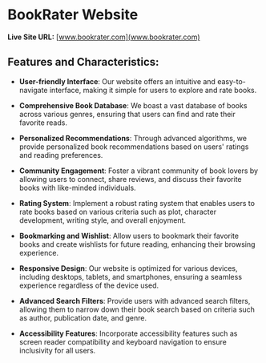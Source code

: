 # BookRater Website

**Live Site URL:** [www.bookrater.com](www.bookrater.com)

## Features and Characteristics:

- **User-friendly Interface**: Our website offers an intuitive and easy-to-navigate interface, making it simple for users to explore and rate books.

- **Comprehensive Book Database**: We boast a vast database of books across various genres, ensuring that users can find and rate their favorite reads.

- **Personalized Recommendations**: Through advanced algorithms, we provide personalized book recommendations based on users' ratings and reading preferences.

- **Community Engagement**: Foster a vibrant community of book lovers by allowing users to connect, share reviews, and discuss their favorite books with like-minded individuals.

- **Rating System**: Implement a robust rating system that enables users to rate books based on various criteria such as plot, character development, writing style, and overall enjoyment.

- **Bookmarking and Wishlist**: Allow users to bookmark their favorite books and create wishlists for future reading, enhancing their browsing experience.

- **Responsive Design**: Our website is optimized for various devices, including desktops, tablets, and smartphones, ensuring a seamless experience regardless of the device used.

- **Advanced Search Filters**: Provide users with advanced search filters, allowing them to narrow down their book search based on criteria such as author, publication date, and genre.

- **Accessibility Features**: Incorporate accessibility features such as screen reader compatibility and keyboard navigation to ensure inclusivity for all users.
